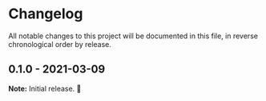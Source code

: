 
# Changelog

All notable changes to this project will be documented in this file, in reverse chronological order by release.

## 0.1.0 - 2021-03-09

**Note:** Initial release. :rocket:
